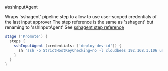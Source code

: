 #sshInputAgent

 Wraps 'sshagent' pipeline step to allow to use user-scoped credentials of the last input approver
 The step reference is the same as 'sshagent' but renaming to 'sshInputAgent'
 See [sshagent step reference](https://jenkins.io/doc/pipeline/steps/ssh-agent/#code-sshagent-code-ssh-agent)

```groovy
stage ('Promote') {
  steps {
    sshInputAgent (credentials: ['deploy-dev-id']) {
      sh 'ssh -o StrictHostKeyChecking=no -l cloudbees 192.168.1.106 uname -a'
    }
  }
}